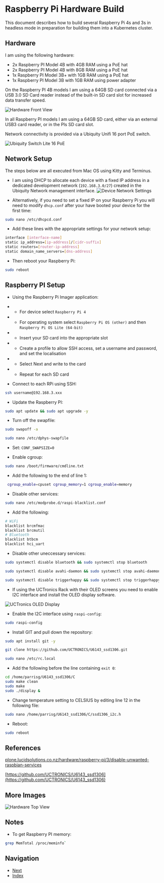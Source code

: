 # Raspberry Pi Hardware Build

This document describes how to build several Raspberry Pi 4s and 3s in headless mode in preparation for building them into a Kubernetes cluster.

## Hardware

I am using the following hardware:

- 2x Raspberry PI Model 4B with 4GB RAM using a PoE hat
- 2x Raspberry PI Model 4B with 8GB RAM using a PoE hat
- 1x Raspberry PI Model 3B+ with 1GB RAM using a PoE hat
- 1x Raspberry PI Model 3B with 1GB RAM using power adapter

On the Raspberry PI 4B models I am using a 64GB SD card connected via a USB 3.0 SD Card reader instead of the built-in SD card slot for increased data transfer speed.

![Hardware Front View](./images/rack-front.png)

In all Raspberry PI models I am using a 64GB SD card, either via an external USB3 card reader, or in the PIs SD card slot.

Network connectivity is provided via a Ubiquity Unifi 16 port PoE switch.

![Ubiquity Switch Lite 16 PoE](./images/unifi-switch.png)

## Network Setup

The steps below are all executed from Mac OS using Kitty and Terminus.

- I am using DHCP to allocate each device with a fixed IP address in a dedicated development network (`192.168.3.0/27`) created in the Ubiquity Network management interface.
  ![Device Network Settings](./images/unifi-nodes.png)

- Alternatively, if you need to set a fixed IP on your Raspberry Pi you will need to modify `dhcp.conf` after your have booted your device for the first time:

```bash
sudo nano /etc/dhcpcd.conf
```

- Add these lines with the appropriate settings for your network setup:

```bash
interface [interface-name]
static ip_address=[ip-address]/[cidr-suffix]
static routers=[router-ip-address]
static domain_name_servers=[dns-address]
```

- Then reboot your Raspberry Pi:

```bash
sudo reboot
```

## Raspberry PI Setup

- Using the Raspberry Pi Imager application:
- - For device select `Raspberry Pi 4`
- - For operating system select `Raspberry Pi OS (other)` and then `Raspberry Pi OS Lite (64-bit)`
- - Insert your SD card into the appropriate slot
- - Create a profile to allow SSH access, set a username and password, and set the localisation
- - Select Next and write to the card
- - Repeat for each SD card

- Connect to each RPi using SSH:

```bash
ssh username@192.168.3.xxx
```

- Update the Raspberry PI:

```bash
sudo apt update && sudo apt upgrade -y
```

- Turn off the swapfile:

```bash
sudo swapoff -a
```

```bash
sudo nano /etc/dphys-swapfile
```

- Set: `CONF_SWAPSIZE=0`

- Enable cgroup:

```bash
sudo nano /boot/firmware/cmdline.txt
```

- Add the following to the end of line 1:

```bash
 cgroup_enable=cpuset cgroup_memory=1 cgroup_enable=memory
```

- Disable other services:

```bash
sudo nano /etc/modprobe.d/raspi-blacklist.conf
```

- Add the following:

```bash
# WiFi
blacklist brcmfmac
blacklist brcmutil
# Bluetooth
blacklist btbcm
blacklist hci_uart

```

- Disable other uneccessary services:

```bash
sudo systemctl disable bluetooth && sudo systemctl stop bluetooth
```

```bash
sudo systemctl disable avahi-daemon && sudo systemctl stop avahi-daemon
```

```bash
sudo systemctl disable triggerhappy && sudo systemctl stop triggerhappy
```

- If using the UCTronics Rack with their OLED screens you need to enable I2C interface and install the OLED display software.

![UCTronics OLED Display](./images/oled-display.png)

- Enable the I2C interface using `raspi-config`:

```bash
sudo raspi-config
```

- Install GIT and pull down the repository:

```bash
sudo apt install git -y
```

```bash
git clone https://github.com/UCTRONICS/U6143_ssd1306.git
```

```bash
sudo nano /etc/rc.local
```

- Add the following before the line containing `exit 0`:

```bash
cd /home/parrisg/U6143_ssd1306/C
sudo make clean
sudo make
sudo ./display &
```

- Change temperature setting to CELSIUS by editing line 12 in the following file:

```bash
sudo nano /home/parrisg/U6143_ssd1306/C/ssd1306_i2c.h
```

- Reboot:

```bash
sudo reboot
```

## References

[plone.lucidsolutions.co.nz/hardware/raspberry-pi/3/disable-unwanted-raspbian-services](https://plone.lucidsolutions.co.nz/hardware/raspberry-pi/3/disable-unwanted-raspbian-services)

[https://github.com/UCTRONICS/U6143_ssd1306](https://github.com/UCTRONICS/U6143_ssd1306)

## More Images

![Hardware Top View](./images/rack-top.png)

## Notes

- To get Raspberry PI memory:

```bash
grep MemTotal /proc/meminfo`
```

## Navigation

- [Next](./ssd-raid-nfs.md)
- [Index](./README.md)
